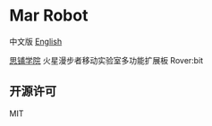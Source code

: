 # Mar Robot
中文版 [English](README.md) 

[思铺学院](http://www.worldshaper.cn) 火星漫步者移动实验室多功能扩展板 Rover:bit



## 开源许可
MIT
